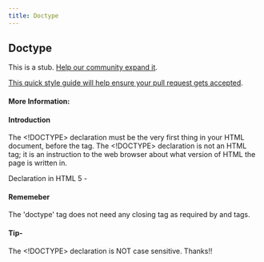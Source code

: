 ```yaml
---
title: Doctype
---
```

## Doctype

This is a stub. <a href='https://github.com/freecodecamp/guides/tree/master/src/pages/html/elements/doctype/index.md' target='_blank' rel='nofollow'>Help our community expand it</a>.

<a href='https://github.com/freecodecamp/guides/blob/master/README.md' target='_blank' rel='nofollow'>This quick style guide will help ensure your pull request gets accepted</a>.

<!-- The article goes here, in GitHub-flavored Markdown. Feel free to add YouTube videos, images, and CodePen/JSBin embeds  -->

#### More Information:
<!-- Please add any articles you think might be helpful to read before writing the article -->
#### Introduction

The <!DOCTYPE> declaration must be the very first thing in your HTML document, before the <html> tag.
The <!DOCTYPE> declaration is not an HTML tag; it is an instruction to the web browser about what version of HTML the page is written in.
 
 Declaration in HTML 5 -
 <!DOCTYPE html>
 
 #### Rememeber
 The 'doctype' tag does not need any closing tag as required by <html> and <body> tags.

#### Tip-
The <!DOCTYPE> declaration is NOT case sensitive.
Thanks!!

  
  
